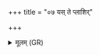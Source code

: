 +++
title = "०७ यस् ते प्लाशिर्"

+++
<details><summary>मूलम् (GR)</summary>

यस् ते प्लाशिर् यो वनिष्टुर्  
यौ कुक्षी यच् च त उदरम् ।  
(…) ॥ +++(see 3cd)+++
</details>